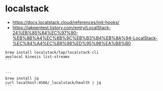 # localstack
- https://docs.localstack.cloud/references/init-hooks/
- https://jakpentest.tistory.com/entry/LocalStack-24%EB%85%84%EC%97%90-%EB%8B%A4%EC%8B%9C%EB%B3%B4%EB%8A%94-LocalStack-%EC%84%A4%EC%B9%98%ED%95%98%EA%B8%B0

````
brew install localstack/tap/localstack-cli
awslocal kinesis list-streams
```


```
brew install jq
curl localhost:4566/_localstack/health | jq
```